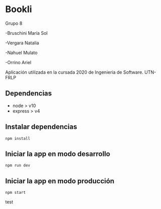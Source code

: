 # Bookli
Grupo 8

-Bruschini María Sol

-Vergara Natalia

-Nahuel Mulato

-Orrino Ariel



Aplicación utilizada en la cursada 2020 de Ingenieria de Software. UTN-FRLP

## Dependencias

-   node > v10
-   express > v4

## Instalar dependencias

`npm install`

## Iniciar la app en modo desarrollo

`npm run dev`

## Iniciar la app en modo producción

`npm start`

test
